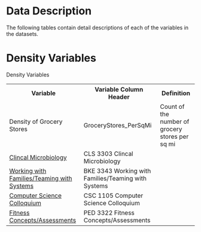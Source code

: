 # Data Description
The following tables contain detail descriptions of each of the variables in the datasets.

# Density Variables
<table>
  <tbody>
    <tr> Density Variables </tr>
    <tr>
      <th>Variable</th>
      <th>Variable Column Header</th>
      <th>Definition</th>
    </tr>
    <tr>
      <td>
        Density of Grocery Stores
      </td>
      <td>
       GroceryStores_PerSqMi
      </td>
      <td>
       Count of the number of grocery stores per sq mi
      </td>
    </tr>
    <tr>
      <td><a href="https://github.com/CADS-WSSU/2021-2022-Faculty-Adopter-Modules/tree/main/CLS3303-Clinical-Microbiology-Data-Science-Module">Clincal Microbiology</a></td>
      <td>
       CLS 3303 Clincal Microbiology
      </td>
    </tr>
    <tr>
      <td><a href="https://github.com/CADS-WSSU/2021-2022-Faculty-Adopter-Modules/blob/main">Working with Families/Teaming with Systems</a></td>
      <td>
      BKE 3343 Working with Families/Teaming with Systems
      </td>
    </tr>
    <tr>
      <td><a href="https://github.com/CADS-WSSU/2021-2022-Faculty-Adopter-Modules/tree/main/CSC1105-Computer-Science-Colloquium-Data-Science-Module">Computer Science Colloquium</a></td>
      <td>
        CSC 1105 Computer Science Colloquium
      </td>
    </tr>
    <tr>
      <td><a href="https://github.com/CADS-WSSU/2021-2022-Faculty-Adopter-Modules/tree/main/PED3322-Fitness-Concepts-Assessments-Data-Science-Module">Fitness Concepts/Assessments </a></td>
      <td>
        PED 3322 Fitness Concepts/Assessments 
      </td>
    </tr>
  </tbody>
</table>
